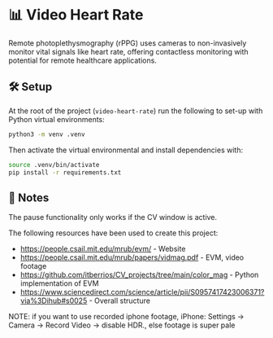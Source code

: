 # 📊 Video Heart Rate

Remote photoplethysmography (rPPG) uses cameras to non-invasively monitor vital signals like heart rate, offering contactless monitoring with potential for remote healthcare applications.

## 🛠️ Setup
At the root of the project (`video-heart-rate`) run the following to set-up with Python virtual environments:

```bash
python3 -m venv .venv
```

Then activate the virtual environmental and install dependencies with:
```bash
source .venv/bin/activate
pip install -r requirements.txt
```

## 📝 Notes
The pause functionality only works if the CV window is active.

The following resources have been used to create this project:

 - https://people.csail.mit.edu/mrub/evm/ - Website
 - https://people.csail.mit.edu/mrub/papers/vidmag.pdf - EVM, video footage
 - https://github.com/itberrios/CV_projects/tree/main/color_mag - Python implementation of EVM
 - https://www.sciencedirect.com/science/article/pii/S0957417423006371?via%3Dihub#s0025 - Overall structure 


NOTE: if you want to use recorded iphone footage, iPhone: Settings → Camera → Record Video → disable HDR., else footage is super pale